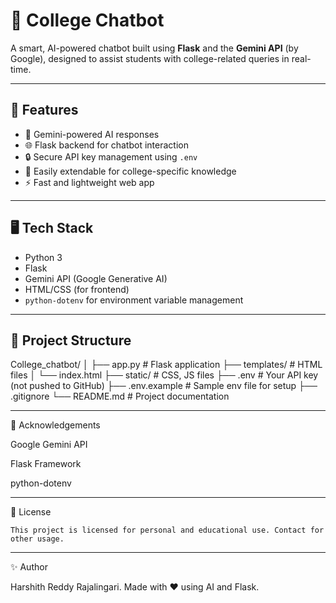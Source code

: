 # 💬 College Chatbot

A smart, AI-powered chatbot built using **Flask** and the **Gemini API** (by Google), designed to assist students with college-related queries in real-time.

---

## 🚀 Features

- 🤖 Gemini-powered AI responses
- 🌐 Flask backend for chatbot interaction
- 🔒 Secure API key management using `.env`
- 🧠 Easily extendable for college-specific knowledge
- ⚡ Fast and lightweight web app

---

## 🖥️ Tech Stack

- Python 3
- Flask
- Gemini API (Google Generative AI)
- HTML/CSS (for frontend)
- `python-dotenv` for environment variable management

---

## 📂 Project Structure

College_chatbot/
│
├── app.py # Flask application
├── templates/ # HTML files
│ └── index.html
├── static/ # CSS, JS files
├── .env # Your API key (not pushed to GitHub)
├── .env.example # Sample env file for setup
├── .gitignore
└── README.md # Project documentation

---

🙌 Acknowledgements
  
  Google Gemini API

  Flask Framework

  python-dotenv

---

📌 License

    This project is licensed for personal and educational use. Contact for other usage.

---

✨ Author

Harshith Reddy Rajalingari.
Made with ❤️ using AI and Flask.



